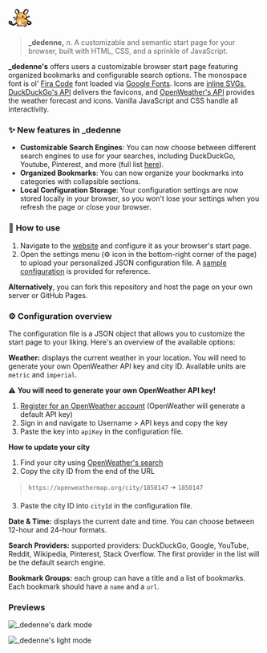 ![_dedenne](assets/dedenne.png)

> **_dedenne,** _n_. A customizable and semantic start page for your browser, built with HTML, CSS, and a sprinkle of JavaScript.

**_dedenne's** offers users a customizable browser start page featuring organized bookmarks and configurable search options. The monospace font is ol' [Fira Code](https://fonts.google.com/specimen/Fira+Code) font loaded via [Google Fonts](https://fonts.google.com). Icons are [inline SVGs](https://css-tricks.com/pretty-good-svg-icon-system/), [DuckDuckGo's API](https://icons.duckduckgo.com/ip3/duckduckgo.com.ico) delivers the favicons, and [OpenWeather's API](https://openweathermap.org) provides the weather forecast and icons. Vanilla JavaScript and CSS handle all interactivity.

### ✨ **New features in _dedenne**
- **Customizable Search Engines**: You can now choose between different search engines to use for your searches, including DuckDuckGo, Youtube, Pinterest, and more (full list [here](#search-engines)).
- **Organized Bookmarks**: You can now organize your bookmarks into categories with collapsible sections.
- **Local Configuration Storage**: Your configuration settings are now stored locally in your browser, so you won't lose your settings when you refresh the page or close your browser.

### 🚀 **How to use**
1. Navigate to the [website](https://omartrj.github.io/_dedenne/) and configure it as your browser's start page.
2. Open the settings menu (⚙️ icon in the bottom-right corner of the page) to upload your personalized JSON configuration file. A [sample configuration](default-config.json) is provided for reference.

**Alternatively**, you can fork this repository and host the page on your own server or GitHub Pages.

### ⚙️ **Configuration overview**
The configuration file is a JSON object that allows you to customize the start page to your liking. Here's an overview of the available options:

**Weather:** displays the current weather in your location. You will need to generate your own OpenWeather API key and city ID. Available units are `metric` and `imperial`.

⚠️ **You will need to generate your own OpenWeather API key!**
1. [Register for an OpenWeather account](https://home.openweathermap.org/users/sign_up) (OpenWeather will generate a default API key)
2. Sign in and navigate to Username > API keys and copy the key
3. Paste the key into `apiKey` in the configuration file.

**How to update your city**
1. Find your city using [OpenWeather's search](https://openweathermap.org/find)
2. Copy the city ID from the end of the URL
> `https://openweathermap.org/city/1850147` 🠆 `1850147`
3. Paste the city ID into `cityId` in the configuration file.

**Date & Time:** displays the current date and time. You can choose between 12-hour and 24-hour formats.

**Search Providers:** supported providers: DuckDuckGo, Google, YouTube, Reddit, Wikipedia, Pinterest, Stack Overflow. The first provider in the list will be the default search engine.

**Bookmark Groups:** each group can have a title and a list of bookmarks. Each bookmark should have a `name` and a `url`.

### Previews

![_dedenne's dark mode](https://imgur.com/wJEOZPp.jpg)

![_dedenne's light mode](https://imgur.com/B1U6hEO.jpg)




 


